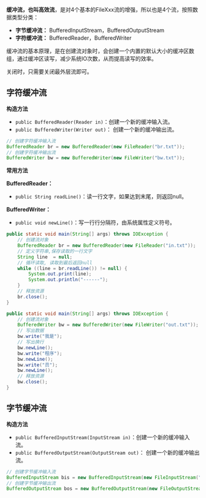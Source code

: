 

**缓冲流，也叫高效流**，是对4个基本的FileXxx流的增强，所以也是4个流，按照数据类型分类：



* **字节缓冲流：** BufferedInputStream，BufferedOutputStream
* **字符缓冲流：** BufferedReader，BufferedWriter

缓冲流的基本原理，是在创建流对象时，会创建一个内置的默认大小的缓冲区数组，通过缓冲区读写，减少系统IO次数，从而提高读写的效率。

关闭时，只需要关闭最外层流即可。



## 字符缓冲流

**构造方法**

* `public BufferedReader(Reader in)`：创建一个新的缓冲输入流。
* `public BufferedWriter(Writer out)`： 创建一个新的缓冲输出流。

```java
// 创建字符缓冲输入流
BufferedReader br = new BufferedReader(new FileReader("br.txt"));
// 创建字符缓冲输出流
BufferedWriter bw = new BufferedWriter(new FileWriter("bw.txt"));
```


**常用方法**

**BufferedReader：**

* `public String readLine()`：读一行文字，如果达到末尾，则返回null。

**BufferedWriter：**

* `public void newLine()`：写一行行分隔符，由系统属性定义符号。



```java
public static void main(String[] args) throws IOException {
    // 创建流对象
    BufferedReader br = new BufferedReader(new FileReader("in.txt"));
    // 定义字符串,保存读取的一行文字
    String line  = null;
    // 循环读取, 读取到最后返回null
    while ((line = br.readLine()) != null) {
        System.out.print(line);
        System.out.println("------");
    }
    // 释放资源
    br.close();
}
```


```java
public static void main(String[] args) throws IOException {
    // 创建流对象
    BufferedWriter bw = new BufferedWriter(new FileWriter("out.txt"));
    // 写出数据
    bw.write("我是");
    // 写出换行
    bw.newLine();
    bw.write("程序");
    bw.newLine();
    bw.write("员");
    bw.newLine();
    // 释放资源
    bw.close();
}
```


## 字节缓冲流

**构造方法**

* `public BufferedInputStream(InputStream in)`：创建一个新的缓冲输入流。
* `public BufferedOutputStream(OutputStream out)`： 创建一个新的缓冲输出流。

```java
// 创建字节缓冲输入流
BufferedInputStream bis = new BufferedInputStream(new FileInputStream("bis.txt"));
// 创建字节缓冲输出流
BufferedOutputStream bos = new BufferedOutputStream(new FileOutputStream("bos.txt"));
```
